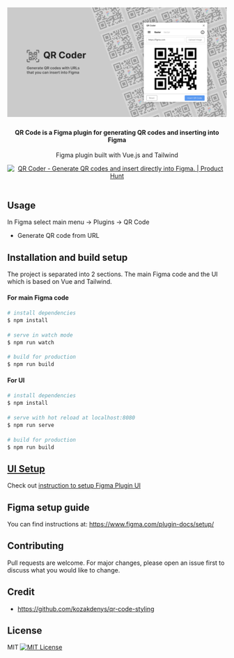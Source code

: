 <h1 align="center">
	<a href="https://github.com/nathakits/qr-figma-plugin">
		<img src="assets/plugin-file-cover.png" alt="QR Generator"/>
	</a>
</h1>

<h4 align="center">
  QR Code is a Figma plugin for generating QR codes and inserting into Figma
</h4>

<p align="center">
  Figma plugin built with Vue.js and Tailwind
</p>

<div align="center">
  <a href="https://www.producthunt.com/posts/qr-coder?utm_source=badge-featured&utm_medium=badge&utm_souce=badge-qr-coder" target="_blank">
    <img src="https://api.producthunt.com/widgets/embed-image/v1/featured.svg?post_id=293612&theme=light" alt="QR Coder - Generate QR codes and insert directly into Figma. | Product Hunt" style="width: 250px; height: 54px;" width="250" height="54" />
  </a>
</div>

<br>

<!-- ## Download -->
<!-- Install on Figma -->

## Usage
In Figma select main menu -> Plugins -> QR Code

- Generate QR code from URL

## Installation and build setup
The project is separated into 2 sections. The main Figma code and the UI which is based on Vue and Tailwind.

#### For main Figma code
```bash
# install dependencies
$ npm install

# serve in watch mode
$ npm run watch

# build for production
$ npm run build
```

#### For UI
```bash
# install dependencies
$ npm install

# serve with hot reload at localhost:8080
$ npm run serve

# build for production
$ npm run build
```

## [UI Setup](UI/README.md)
Check out [instruction to setup Figma Plugin UI](UI/README.md)

## Figma setup guide
You can find instructions at: https://www.figma.com/plugin-docs/setup/

## Contributing
Pull requests are welcome. For major changes, please open an issue first to discuss what you would like to change.

## Credit
-  https://github.com/kozakdenys/qr-code-styling

## License
MIT [![MIT License](https://img.shields.io/badge/license-MIT-blue.svg?style=flat)](LICENSE)
